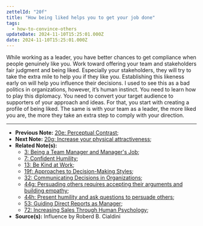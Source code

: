 ```yaml
---
zettelId: "20f"
title: "How being liked helps you to get your job done"
tags:
  - how-to-convince-others
updateDate: 2024-11-10T15:25:01.000Z
date: 2024-11-10T15:25:01.000Z
---
```


While working as a leader, you have better chances to get compliance when people genuinely like you. Work toward offering your team and stakeholders fair judgment and being liked. Especially your stakeholders, they will try to take the extra mile to help you if they like you. Establishing this likeness early on will help you influence their decisions. I used to see this as a bad politics in organizations, however, it’s human instinct. You need to learn how to play this diplomacy. You need to convert your target audience to supporters of your approach and ideas. For that, you start with creating a profile of being liked.
The same is with your team as a leader, the more liked you are, the more they take an extra step to comply with your direction.

---

- **Previous Note:** [20e: Perceptual Contrast](/notes/20e/);
- **Next Note:** [20g: Increase your physical attractiveness](/notes/20g/);
- **Related Note(s):**
  - [3: Being a Team Manager and Manager's Job](/notes/3/);
  - [7: Confident Humility](/notes/7/);
  - [13: Be Kind at Work](/notes/13/);
  - [19f: Approaches to Decision-Making Styles](/notes/19f/);
  - [32: Communicating Decisions in Organizations](/notes/32/);
  - [44g: Persuading others requires accepting their arguments and building empathy](/notes/44g/);
  - [44h: Present humility and ask questions to persuade others](/notes/44h/);
  - [53: Guiding Direct Reports as Manager](/notes/53/);
  - [72: Increasing Sales Through Human Psychology](/notes/72/);
- **Source(s):** Influence by Roberd B. Cialdini
